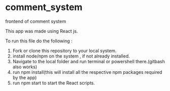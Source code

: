 # comment_system
frontend of comment system

This app was made using React js.

To run this file do the following :

1. Fork or clone this repository to your local system.
2. install node/npm on the system , if not already installed.
3. Navigate to the local folder and run terminal or powershell there.(gitbash also works)
4. run npm install(this will install all the respective npm packages required by the app)
5. run npm start to start the React scripts.


